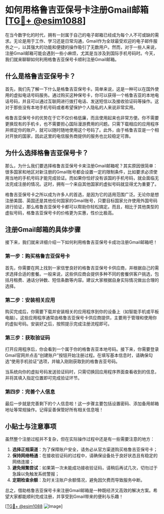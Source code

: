 # 如何用格鲁吉亚保号卡注册Gmail邮箱[[TG💪+ @esim1088](https://t.me/s/esim1088)]

在当今数字化的时代，拥有一封属于自己的电子邮箱已经成为每个人不可或缺的需求。无论是用于工作、学习还是日常沟通，Gmail作为全球最受欢迎的电子邮件服务之一，以其强大的功能和便捷的操作吸引了无数用户。然而，对于一些人来说，注册Gmail邮箱可能会遇到一些小麻烦，尤其是当涉及到国际手机号码时。今天，我们就来聊聊如何利用格鲁吉亚保号卡顺利注册Gmail邮箱。

## 什么是格鲁吉亚保号卡？

首先，我们先了解一下什么是格鲁吉亚保号卡。简单来说，这是一种可以在国外使用的虚拟电话号码服务。通过购买这种保号卡，你可以获得一个格鲁吉亚的本地电话号码，并且可以通过互联网进行拨打电话、发送短信以及接收验证码等操作。这对于那些没有本地手机号码或者希望保护个人隐私的人来说非常实用。

格鲁吉亚保号卡的优势在于它不仅价格低廉，而且使用起来也非常方便。你不需要更换现有的手机卡，也不需要担心国际漫游费用的问题。只需下载相应的应用程序并绑定你的账户，就可以随时随地使用这个号码了。此外，由于格鲁吉亚是一个相对开放的国家，因此这里的电信服务商提供的服务也比较稳定可靠。

## 为什么选择格鲁吉亚保号卡？

那么，为什么我们要选择格鲁吉亚保号卡来注册Gmail邮箱呢？其实原因很简单：很多国家和地区对新注册的Gmail账号都会设置一定的限制条件，比如要求必须使用当地的手机号码才能完成验证。而如果你恰好没有该国的手机号码，就会面临无法完成注册的情况。这时，拥有一个来自其他国家的虚拟号码就显得尤为重要了。

格鲁吉亚保号卡之所以成为许多人的首选，是因为它的适用范围广泛。无论你是想注册美国、英国还是其他任何国家的Gmail账号，只要目标国家允许使用外国号码进行验证，那么格鲁吉亚保号卡都可以帮助你轻松搞定。而且，相比于其他类型的虚拟号码，格鲁吉亚保号卡的价格更为实惠，性价比极高。

## 注册Gmail邮箱的具体步骤

接下来，我们就来详细介绍一下如何利用格鲁吉亚保号卡成功注册Gmail邮箱吧！

### 第一步：购买格鲁吉亚保号卡

首先，你需要在网上找到一家信誉良好的格鲁吉亚保号卡供应商，并根据自己的需求选择合适的套餐。一般来说，这些供应商会提供多种不同的套餐供客户挑选，包括月租费、通话分钟数、短信条数等内容。建议大家根据自身实际情况做出合理的选择。

### 第二步：安装相关应用

购买完成后，你需要下载并安装相关的应用程序到你的设备上（如智能手机或平板电脑）。这些应用程序通常由格鲁吉亚保号卡供应商提供，主要用于管理和使用你的虚拟号码。安装好之后，按照提示完成注册流程即可。

### 第三步：获取验证码

打开应用程序后，你会看到一个属于你的格鲁吉亚本地号码。接下来，你需要登录Gmail官网并点击“创建账户”按钮开始注册过程。在填写基本信息时，请确保勾选“使用手机验证”选项，并输入刚刚获取到的格鲁吉亚号码。

当系统向你的虚拟号码发送验证码时，只需切换回应用程序界面查看收到的信息，并将其填入指定位置即可完成验证环节。

### 第四步：完善个人信息

最后一步就是完善剩下的个人信息啦！这一步骤主要包括设置密码、添加备用邮箱地址等常规操作。记得妥善保管好所有相关信息哦！

## 小贴士与注意事项

虽然整个注册过程并不复杂，但在实际操作过程中还是有一些需要注意的地方：

1. **选择正规渠道**：为了保障账户安全，请务必从官方渠道购买格鲁吉亚保号卡；
2. **保持网络畅通**：在接收验证码的过程中，请确保设备处于良好状态且有稳定的网络连接；
3. **避免频繁尝试**：如果第一次未能成功接收验证码，请稍后再试几次，切勿过于急躁以免触发系统警报；
4. **定期检查余额**：及时关注账户余额情况，避免因欠费而导致服务中断。

总之，借助格鲁吉亚保号卡来注册Gmail邮箱是一种既经济又高效的解决方案。希望大家都能顺利完成注册，并享受到Gmail带来的便利与乐趣！

[[TG💪+ @esim1088](https://t.me/s/esim1088) ![Image](https://i.postimg.cc/4NQfJmqS/Snipaste-2025-05-13-00-14-12.png)]